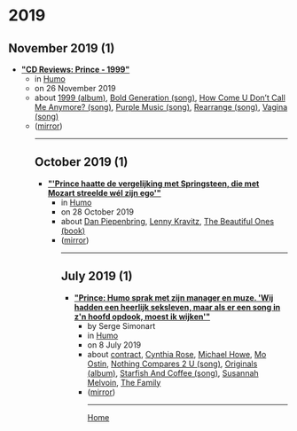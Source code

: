 # 2019

## November 2019 (1)

 - [**"CD Reviews: Prince - 1999"**](https://www.humo.be/cd-reviews/407507/prince-1999)<ul><li>in [Humo](https://www.humo.be/)</li><li>on 26 November 2019</li><li>about [1999 (album)](../../topics/album/1999/index.md), [Bold Generation (song)](../../topics/song/bold-generation/index.md), [How Come U Don’t Call Me Anymore? (song)](../../topics/song/how-come-u-don-t-call-me-anymore/index.md), [Purple Music (song)](../../topics/song/purple-music/index.md), [Rearrange (song)](../../topics/song/rearrange/index.md), [Vagina (song)](../../topics/song/vagina/index.md)</li><li>([mirror](https://web.archive.org/web/*/https://www.humo.be/cd-reviews/407507/prince-1999))</li><ul>

----

## October 2019 (1)

 - [**"'Prince haatte de vergelijking met Springsteen, die met Mozart streelde wél zijn ego'"**](https://www.humo.be/humo-archief/406597/het-blijft-vreemd-dat-de-politie-de-zaak-heeft-gesloten-we-weten-nog-steeds-niet-wie-prince-die-dodelijke-fentanyl-heeft-gegeven)<ul><li>in [Humo](https://www.humo.be/)</li><li>on 28 October 2019</li><li>about [Dan Piepenbring](../../topics/dan-piepenbring/index.md), [Lenny Kravitz](../../topics/lenny-kravitz/index.md), [The Beautiful Ones (book)](../../topics/book/the-beautiful-ones/index.md)</li><li>([mirror](https://web.archive.org/web/*/https://www.humo.be/humo-archief/406597/het-blijft-vreemd-dat-de-politie-de-zaak-heeft-gesloten-we-weten-nog-steeds-niet-wie-prince-die-dodelijke-fentanyl-heeft-gegeven))</li><ul>

----

## July 2019 (1)

 - [**"Prince: Humo sprak met zijn manager en muze. 'Wij hadden een heerlijk seksleven, maar als er een song in z'n hoofd opdook, moest ik wijken'"**](https://www.humo.be/humo-archief/403403/prince-humo-sprak-met-zijn-manager-en-muze-wij-hadden-een-heerlijk-seksleven-maar-als-er-een-song-in-zn-hoofd-opdook-moest-ik-wijken)<ul><li>by Serge Simonart</li><li>in [Humo](https://www.humo.be/)</li><li>on 8 July 2019</li><li>about [contract](../../topics/contract/index.md), [Cynthia Rose](../../topics/cynthia-rose/index.md), [Michael Howe](../../topics/michael-howe/index.md), [Mo Ostin](../../topics/mo-ostin/index.md), [Nothing Compares 2 U (song)](../../topics/song/nothing-compares-2-u/index.md), [Originals (album)](../../topics/album/originals/index.md), [Starfish And Coffee (song)](../../topics/song/starfish-and-coffee/index.md), [Susannah Melvoin](../../topics/susannah-melvoin/index.md), [The Family](../../topics/the-family/index.md)</li><li>([mirror](https://web.archive.org/web/*/https://www.humo.be/humo-archief/403403/prince-humo-sprak-met-zijn-manager-en-muze-wij-hadden-een-heerlijk-seksleven-maar-als-er-een-song-in-zn-hoofd-opdook-moest-ik-wijken))</li><ul>

----

[Home](../index.md)
